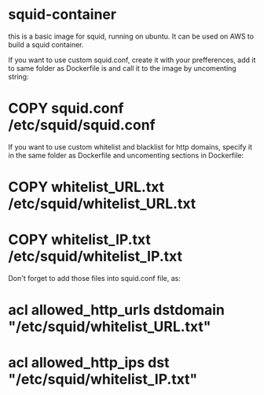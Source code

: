 # squid-container
this is a basic image for squid, running on ubuntu. It can be used on AWS to build a squid container.

If you want to use custom squid.conf, create it with your prefferences, add it to same folder as Dockerfile is and call it to the image by uncomenting string:
# COPY squid.conf /etc/squid/squid.conf

If you want to use custom whitelist and blacklist for http domains, specify it in the same folder as Dockerfile and uncomenting sections in Dockerfile:
# COPY whitelist_URL.txt /etc/squid/whitelist_URL.txt
# COPY whitelist_IP.txt /etc/squid/whitelist_IP.txt

Don't forget to add those files into squid.conf file, as:
# acl allowed_http_urls dstdomain "/etc/squid/whitelist_URL.txt"
# acl allowed_http_ips dst "/etc/squid/whitelist_IP.txt"
